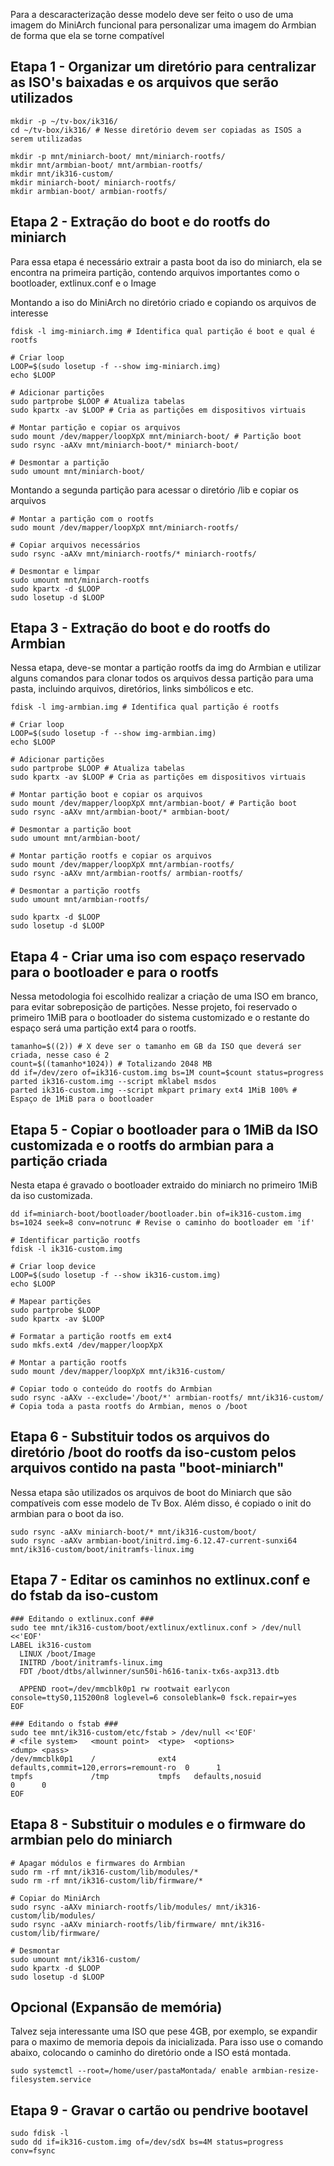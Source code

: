 Para a descaracterização desse modelo deve ser feito o uso de uma imagem do MiniArch funcional para personalizar uma imagem do Armbian de forma que ela se torne compatível

## Etapa 1 - Organizar um diretório para centralizar as ISO's baixadas e os arquivos que serão utilizados
```shell
mkdir -p ~/tv-box/ik316/
cd ~/tv-box/ik316/ # Nesse diretório devem ser copiadas as ISOS a serem utilizadas

mkdir -p mnt/miniarch-boot/ mnt/miniarch-rootfs/
mkdir mnt/armbian-boot/ mnt/armbian-rootfs/
mkdir mnt/ik316-custom/
mkdir miniarch-boot/ miniarch-rootfs/
mkdir armbian-boot/ armbian-rootfs/
```

## Etapa 2 - Extração do boot e do rootfs do miniarch
Para essa etapa é necessário extrair a pasta boot da iso do miniarch, ela se encontra na primeira partição, contendo arquivos importantes como o bootloader, extlinux.conf e o Image

Montando a iso do MiniArch no diretório criado e copiando os arquivos de interesse
```shell
fdisk -l img-miniarch.img # Identifica qual partição é boot e qual é rootfs

# Criar loop
LOOP=$(sudo losetup -f --show img-miniarch.img)
echo $LOOP

# Adicionar partições
sudo partprobe $LOOP # Atualiza tabelas
sudo kpartx -av $LOOP # Cria as partições em dispositivos virtuais

# Montar partição e copiar os arquivos
sudo mount /dev/mapper/loopXpX mnt/miniarch-boot/ # Partição boot
sudo rsync -aAXv mnt/miniarch-boot/* miniarch-boot/

# Desmontar a partição
sudo umount mnt/miniarch-boot/
```

Montando a segunda partição para acessar o diretório /lib e copiar os arquivos
```shell
# Montar a partição com o rootfs
sudo mount /dev/mapper/loopXpX mnt/miniarch-rootfs/

# Copiar arquivos necessários
sudo rsync -aAXv mnt/miniarch-rootfs/* miniarch-rootfs/

# Desmontar e limpar
sudo umount mnt/miniarch-rootfs
sudo kpartx -d $LOOP
sudo losetup -d $LOOP
```

## Etapa 3 - Extração do boot e do rootfs do Armbian
Nessa etapa, deve-se montar a partição rootfs da img do Armbian e utilizar alguns comandos para clonar todos os arquivos dessa partição para uma pasta, incluindo arquivos, diretórios, links simbólicos e etc.

```shell
fdisk -l img-armbian.img # Identifica qual partição é rootfs

# Criar loop
LOOP=$(sudo losetup -f --show img-armbian.img)
echo $LOOP

# Adicionar partições
sudo partprobe $LOOP # Atualiza tabelas
sudo kpartx -av $LOOP # Cria as partições em dispositivos virtuais

# Montar partição boot e copiar os arquivos
sudo mount /dev/mapper/loopXpX mnt/armbian-boot/ # Partição boot
sudo rsync -aAXv mnt/armbian-boot/* armbian-boot/

# Desmontar a partição boot
sudo umount mnt/armbian-boot/

# Montar partição rootfs e copiar os arquivos
sudo mount /dev/mapper/loopXpX mnt/armbian-rootfs/
sudo rsync -aAXv mnt/armbian-rootfs/ armbian-rootfs/

# Desmontar a partição rootfs
sudo umount mnt/armbian-rootfs/

sudo kpartx -d $LOOP
sudo losetup -d $LOOP
```

## Etapa 4 - Criar uma iso com espaço reservado para o bootloader e para o rootfs
Nessa metodologia foi escolhido realizar a criação de uma ISO em branco, para evitar sobreposição de partições. Nesse projeto, foi reservado o primeiro 1MiB para o bootloader do sistema customizado e o restante do espaço será uma partição ext4 para o rootfs.

```shell
tamanho=$((2)) # X deve ser o tamanho em GB da ISO que deverá ser criada, nesse caso é 2
count=$((tamanho*1024)) # Totalizando 2048 MB
dd if=/dev/zero of=ik316-custom.img bs=1M count=$count status=progress
parted ik316-custom.img --script mklabel msdos
parted ik316-custom.img --script mkpart primary ext4 1MiB 100% # Espaço de 1MiB para o bootloader
```

## Etapa 5 - Copiar o bootloader para o 1MiB da ISO customizada e o rootfs do armbian para a partição criada
Nesta etapa é gravado o bootloader extraido do miniarch no primeiro 1MiB da iso customizada.

```shell
dd if=miniarch-boot/bootloader/bootloader.bin of=ik316-custom.img bs=1024 seek=8 conv=notrunc # Revise o caminho do bootloader em 'if'
```

```shell
# Identificar partição rootfs
fdisk -l ik316-custom.img

# Criar loop device
LOOP=$(sudo losetup -f --show ik316-custom.img)
echo $LOOP

# Mapear partições
sudo partprobe $LOOP
sudo kpartx -av $LOOP

# Formatar a partição rootfs em ext4
sudo mkfs.ext4 /dev/mapper/loopXpX

# Montar a partição rootfs
sudo mount /dev/mapper/loopXpX mnt/ik316-custom/

# Copiar todo o conteúdo do rootfs do Armbian
sudo rsync -aAXv --exclude='/boot/*' armbian-rootfs/ mnt/ik316-custom/ # Copia toda a pasta rootfs do Armbian, menos o /boot
```

## Etapa 6 - Substituir todos os arquivos do diretório /boot do rootfs da iso-custom pelos arquivos contido na pasta "boot-miniarch"
Nessa etapa são utilizados os arquivos de boot do Miniarch que são compatíveis com esse modelo de Tv Box. Além disso, é copiado o init do armbian para o boot da iso.

```shell
sudo rsync -aAXv miniarch-boot/* mnt/ik316-custom/boot/
sudo rsync -aAXv armbian-boot/initrd.img-6.12.47-current-sunxi64 mnt/ik316-custom/boot/initramfs-linux.img
```

## Etapa 7 - Editar os caminhos no extlinux.conf e do fstab da iso-custom

```shell
### Editando o extlinux.conf ###
sudo tee mnt/ik316-custom/boot/extlinux/extlinux.conf > /dev/null <<'EOF'
LABEL ik316-custom
  LINUX /boot/Image
  INITRD /boot/initramfs-linux.img
  FDT /boot/dtbs/allwinner/sun50i-h616-tanix-tx6s-axp313.dtb

  APPEND root=/dev/mmcblk0p1 rw rootwait earlycon console=ttyS0,115200n8 loglevel=6 consoleblank=0 fsck.repair=yes
EOF

### Editando o fstab ###
sudo tee mnt/ik316-custom/etc/fstab > /dev/null <<'EOF'
# <file system>   <mount point>  <type>  <options>                        <dump> <pass>
/dev/mmcblk0p1    /              ext4    defaults,commit=120,errors=remount-ro  0      1
tmpfs             /tmp           tmpfs   defaults,nosuid                        0      0
EOF
```

## Etapa 8 - Substituir o modules e o firmware do armbian pelo do miniarch

```shell
# Apagar módulos e firmwares do Armbian
sudo rm -rf mnt/ik316-custom/lib/modules/*
sudo rm -rf mnt/ik316-custom/lib/firmware/*

# Copiar do MiniArch
sudo rsync -aAXv miniarch-rootfs/lib/modules/ mnt/ik316-custom/lib/modules/
sudo rsync -aAXv miniarch-rootfs/lib/firmware/ mnt/ik316-custom/lib/firmware/

# Desmontar
sudo umount mnt/ik316-custom/
sudo kpartx -d $LOOP
sudo losetup -d $LOOP
```

## Opcional (Expansão de memória)

Talvez seja interessante uma ISO que pese 4GB, por exemplo, se expandir para o maximo de memoria depois da inicializada. Para isso use o comando abaixo, colocando o caminho do diretório onde a ISO está montada.

```shell
sudo systemctl --root=/home/user/pastaMontada/ enable armbian-resize-filesystem.service
```

## Etapa 9 - Gravar o cartão ou pendrive bootavel

```shell
sudo fdisk -l
sudo dd if=ik316-custom.img of=/dev/sdX bs=4M status=progress conv=fsync
```

